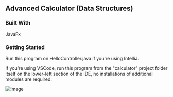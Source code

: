 ## Advanced Calculator (Data Structures)

### Built With
JavaFx

### Getting Started

Run this program on HelloController.java if you're using IntelliJ. 

If you're using VSCode, run this program from the "calculator" project folder itself on the lower-left section of the IDE, no installations of additional modules are required:


![image](https://github.com/paranoid-android12/data-structures-calculator/assets/113983506/a5c1bcb1-5d27-4d98-8d22-daa206d0a707)

